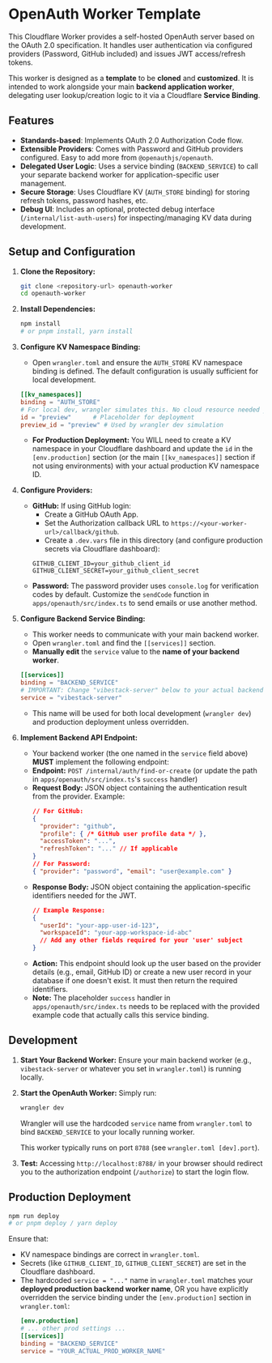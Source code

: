 # OpenAuth Worker Template

This Cloudflare Worker provides a self-hosted OpenAuth server based on the OAuth 2.0 specification. It handles user authentication via configured providers (Password, GitHub included) and issues JWT access/refresh tokens.

This worker is designed as a **template** to be **cloned** and **customized**. It is intended to work alongside your main **backend application worker**, delegating user lookup/creation logic to it via a Cloudflare **Service Binding**.

## Features

- **Standards-based**: Implements OAuth 2.0 Authorization Code flow.
- **Extensible Providers**: Comes with Password and GitHub providers configured. Easy to add more from `@openauthjs/openauth`.
- **Delegated User Logic**: Uses a service binding (`BACKEND_SERVICE`) to call your separate backend worker for application-specific user management.
- **Secure Storage**: Uses Cloudflare KV (`AUTH_STORE` binding) for storing refresh tokens, password hashes, etc.
- **Debug UI**: Includes an optional, protected debug interface (`/internal/list-auth-users`) for inspecting/managing KV data during development.

## Setup and Configuration

1.  **Clone the Repository:**
    ```bash
    git clone <repository-url> openauth-worker
    cd openauth-worker
    ```

2.  **Install Dependencies:**
    ```bash
    npm install 
    # or pnpm install, yarn install
    ```

3.  **Configure KV Namespace Binding:**
    *   Open `wrangler.toml` and ensure the `AUTH_STORE` KV namespace binding is defined. The default configuration is usually sufficient for local development.
    ```toml
    [[kv_namespaces]]
    binding = "AUTH_STORE"
    # For local dev, wrangler simulates this. No cloud resource needed yet.
    id = "preview"      # Placeholder for deployment
    preview_id = "preview" # Used by wrangler dev simulation
    ```
    *   **For Production Deployment:** You WILL need to create a KV namespace in your Cloudflare dashboard and update the `id` in the `[env.production]` section (or the main `[[kv_namespaces]]` section if not using environments) with your actual production KV namespace ID.

4.  **Configure Providers:**
    *   **GitHub:** If using GitHub login:
        *   Create a GitHub OAuth App.
        *   Set the Authorization callback URL to `https://<your-worker-url>/callback/github`.
        *   Create a `.dev.vars` file in this directory (and configure production secrets via Cloudflare dashboard):
          ```
          GITHUB_CLIENT_ID=your_github_client_id
          GITHUB_CLIENT_SECRET=your_github_client_secret
          ```
    *   **Password:** The password provider uses `console.log` for verification codes by default. Customize the `sendCode` function in `apps/openauth/src/index.ts` to send emails or use another method.

5.  **Configure Backend Service Binding:**
    *   This worker needs to communicate with your main backend worker.
    *   Open `wrangler.toml` and find the `[[services]]` section.
    *   **Manually edit** the `service` value to the **name of your backend worker**.
    ```toml
    [[services]]
    binding = "BACKEND_SERVICE"
    # IMPORTANT: Change "vibestack-server" below to your actual backend worker name
    service = "vibestack-server" 
    ```
    *   This name will be used for both local development (`wrangler dev`) and production deployment unless overridden.

6.  **Implement Backend API Endpoint:**
    *   Your backend worker (the one named in the `service` field above) **MUST** implement the following endpoint:
    *   **Endpoint:** `POST /internal/auth/find-or-create` (or update the path in `apps/openauth/src/index.ts`'s `success` handler)
    *   **Request Body:** JSON object containing the authentication result from the provider. Example:
        ```json
        // For GitHub:
        { 
          "provider": "github", 
          "profile": { /* GitHub user profile data */ },
          "accessToken": "...",
          "refreshToken": "..." // If applicable
        }
        // For Password:
        { "provider": "password", "email": "user@example.com" }
        ```
    *   **Response Body:** JSON object containing the application-specific identifiers needed for the JWT.
        ```json
        // Example Response:
        { 
          "userId": "your-app-user-id-123", 
          "workspaceId": "your-app-workspace-id-abc"
          // Add any other fields required for your 'user' subject
        }
        ```
    *   **Action:** This endpoint should look up the user based on the provider details (e.g., email, GitHub ID) or create a new user record in your database if one doesn't exist. It must then return the required identifiers.
    *   **Note:** The placeholder `success` handler in `apps/openauth/src/index.ts` needs to be replaced with the provided example code that actually calls this service binding.

## Development

1.  **Start Your Backend Worker:** Ensure your main backend worker (e.g., `vibestack-server` or whatever you set in `wrangler.toml`) is running locally.

2.  **Start the OpenAuth Worker:** Simply run:
    ```bash
    wrangler dev
    ```
    Wrangler will use the hardcoded `service` name from `wrangler.toml` to bind `BACKEND_SERVICE` to your locally running worker.

    This worker typically runs on port `8788` (see `wrangler.toml [dev].port`).

3.  **Test:** Accessing `http://localhost:8788/` in your browser should redirect you to the authorization endpoint (`/authorize`) to start the login flow.

## Production Deployment

```bash
npm run deploy
# or pnpm deploy / yarn deploy
```
Ensure that:
- KV namespace bindings are correct in `wrangler.toml`.
- Secrets (like `GITHUB_CLIENT_ID`, `GITHUB_CLIENT_SECRET`) are set in the Cloudflare dashboard.
- The hardcoded `service = "..."` name in `wrangler.toml` matches your **deployed production backend worker name**, OR you have explicitly overridden the service binding under the `[env.production]` section in `wrangler.toml`:
  ```toml
  [env.production]
  # ... other prod settings ...
  [[services]]
  binding = "BACKEND_SERVICE"
  service = "YOUR_ACTUAL_PROD_WORKER_NAME"
  ```
